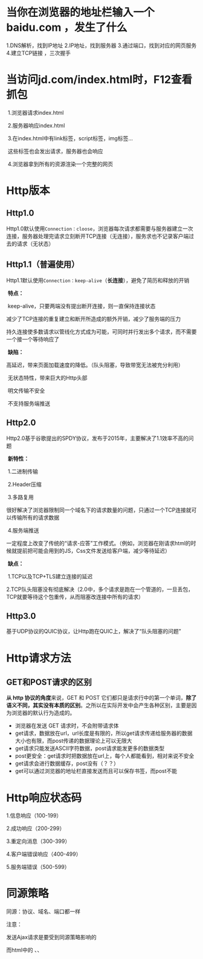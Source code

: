 # 当你在浏览器的地址栏输入一个 baidu.com ，发生了什么

1.DNS解析，找到IP地址
2.IP地址，找到服务器
3.通过端口，找到对应的网页服务
4.建立TCP链接 ，三次握手



# 当访问jd.com/index.html时，F12查看抓包

​	1.浏览器请求index.html

​    2.服务器响应index.html

​	3.在index.html中有link标签，script标签，img标签...

​		这些标签也会发出请求，服务器也会响应

​	4.浏览器拿到所有的资源渲染一个完整的网页



# Http版本



## Http1.0

Http1.0默认使用`Connection：cloose`，浏览器每次请求都需要与服务器建立一次连接，服务器处理完请求立刻断开TCP连接（无连接），服务求也不记录客户端过去的请求（无状态）



## Http1.1（普遍使用）

Http1.1默认使用`Connection：keep-alive`（**长连接**），避免了简历和释放的开销

​	**特点：**

​		keep-alive，只要两端没有提出断开连接，则一直保持连接状态

​		减少了TCP连接的重复建立和断开所造成的额外开销，减少了服务端的压力

​		持久连接使多数请求以管线化方式成为可能，可同时并行发出多个请求，而不需要一个接一个等待响应了

​	**缺陷：**

​		高延迟，带来页面加载速度的降低。（队头阻塞，导致带宽无法被充分利用）

​		无状态特性，带来巨大的Http头部

​		明文传输不安全

​		不支持服务端推送



## Http2.0

Http2.0基于谷歌提出的SPDY协议，发布于2015年，主要解决了1.1效率不高的问题

​	**新特性：**

​		1.二进制传输

​		2.Header压缩

​		3.多路复用

​			很好解决了浏览器限制同一个域名下的请求数量的问题，只通过一个TCP连接就可以传输所有的请求数据

​		4.服务端推送

​			一定程度上改变了传统的“请求-应答”工作模式。（例如，浏览器在刚请求html的时候就提前把可能会用到的JS，Css文件发送给客户端，减少等待延迟）

​	**缺点：**

​		1.TCP以及TCP+TLS建立连接的延迟

​		2.TCP队头阻塞没有彻底解决（2.0中，多个请求是跑在一个管道的，一旦丢包，TCP就要等待这个包重传，从而阻塞改连接中所有的请求）



## Http3.0

基于UDP协议的QUIC协议，让Http跑在QUIC上，解决了“队头阻塞的问题”





# Http请求方法

## GET和POST请求的区别

**从 http 协议的角度**来说，GET 和 POST 它们都只是请求行中的第一个单词，**除了语义不同，其实没有本质的区别**。之所以在实际开发中会产生各种区别，主要是因为浏览器的默认行为造成的。
- 浏览器在发送 GET 请求时，不会附带请求体
- get请求，数据放在url，url长度是有限的，所以get请求传递给服务器的数据大小也有限，而post传递的数据理论上可以无限大
- get请求只能发送ASCII字符数据，post请求能发更多的数据类型
- post更安全：get请求时把数据放在url上，每个人都能看到，相对来说不安全
- get请求会进行数据缓存，post没有（？？）
- get可以通过浏览器的地址栏直接发送而且可以保存书签，而post不能



# Http响应状态码

1.信息响应（100-199）

2.成功响应（200-299）

3.重定向消息（300-399）

4.客户端错误响应（400-499）

5.服务端错误（500-599）



# 同源策略

同源：协议、域名、端口都一样

注意：

发送Ajax请求是要受到同源策略影响的

而html中的 <img>、<link>、<script>、<a>标签都是**不受**同源策略影响